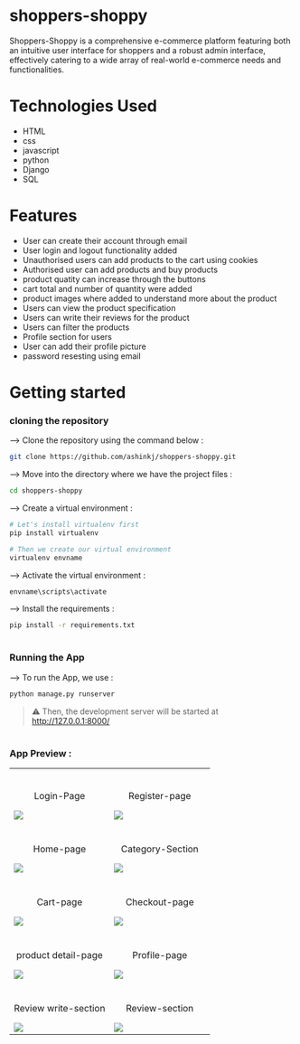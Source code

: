 # shoppers-shoppy

Shoppers-Shoppy is a comprehensive e-commerce platform featuring both an intuitive user interface for shoppers and a robust admin interface, effectively catering to a wide array of real-world e-commerce needs and functionalities.

# Technologies Used

<ul>
  <li>HTML</li>
  <li>css</li>
  <li>javascript </li>
  <li>python</li>
  <li>Django</li>
  <li>SQL</li>
</ul>

# Features
<ul>
  <li> User can create their account through email </li>
  <li> User login and logout functionality added </li>
  <li> Unauthorised users can add products to the cart using cookies </li>
  <li> Authorised user can add products and buy products </li>
  <li> product quatity can increase through the buttons </li>
  <li> cart total and number of quantity were added </li>
  <li> product images where added to understand more about the product</li>
  <li> Users can view the product specification </li>
  <li> Users can write their reviews for the product </li>
  <li> Users can filter the products </li>
  <li> Profile section for users </li>
  <li> User can add their profile picture </li>
  <li> password resesting using email </li>
  
</ul>

# Getting started

### cloning the repository




--> Clone the repository using the command below :
```bash
git clone https://github.com/ashinkj/shoppers-shoppy.git

```

--> Move into the directory where we have the project files : 
```bash
cd shoppers-shoppy

```

--> Create a virtual environment :
```bash
# Let's install virtualenv first
pip install virtualenv

# Then we create our virtual environment
virtualenv envname

```

--> Activate the virtual environment :
```bash
envname\scripts\activate

```

--> Install the requirements :
```bash
pip install -r requirements.txt

```

#

### Running the App

--> To run the App, we use :
```bash
python manage.py runserver

```

> ⚠ Then, the development server will be started at http://127.0.0.1:8000/

#
### App Preview :

<table width="100%"> 
<tr>
<td width="50%">      
&nbsp; 
<br>
<p align="center">
  Login-Page
</p>
<img src="https://github.com/ashinkj/shoppers-shoppy/assets/82154916/70040593-a1fa-4978-abce-f6206e08dc7e">


</td> 
<td width="50%">
<br>
<p align="center">
  Register-page
</p>
<img src="https://github.com/ashinkj/shoppers-shoppy/assets/82154916/5cbde75e-bdb6-4abe-9f45-759c35ae2189">
</td>
</tr>
  <tr>
<td width="50%">      
&nbsp; 
<br>
<p align="center">
  Home-page
</p>
<img src="https://github.com/ashinkj/shoppers-shoppy/assets/82154916/09fbfa5f-0600-4450-8e36-b7d5c7c26504">
</td> 
<td width="50%">
<br>
<p align="center">
  Category-Section
</p>
<img src="https://github.com/ashinkj/shoppers-shoppy/assets/82154916/2a59a2b1-ca79-4163-a0a5-1542dc96d68d">  
</td>
</tr>
 <tr>
<td width="50%">      
&nbsp; 
<br>
<p align="center">
  Cart-page
</p>
<img src="https://github.com/ashinkj/shoppers-shoppy/assets/82154916/5c24e234-fa73-4ebf-90b1-4035165d10cb">
</td> 
<td width="50%">
<br>
<p align="center">
  Checkout-page
</p>
<img src="https://github.com/ashinkj/shoppers-shoppy/assets/82154916/e7d9ef6d-425f-458b-a3b5-f3acb7097b04">  
</td>
</tr>
 <tr>
<td width="50%">      
&nbsp; 
<br>
<p align="center">
  product detail-page
</p>
<img src="https://github.com/ashinkj/shoppers-shoppy/assets/82154916/e5285839-fd38-4d2e-b549-8ace95b6172f">
</td> 
<td width="50%">
<br>
<p align="center">
  Profile-page
</p>
<img src="https://github.com/ashinkj/shoppers-shoppy/assets/82154916/98dca9d2-f50a-48c1-b8a0-227f58698e44">  
</td>
</tr>
 <tr>
<td width="50%">      
&nbsp; 
<br>
<p align="center">
  Review write-section
</p>
<img src="https://github.com/ashinkj/shoppers-shoppy/assets/82154916/6973482d-4c1e-49cc-abbe-4c1cad5270b3">
</td> 
<td width="50%">
<br>
<p align="center">
 Review-section
</p>
<img src="https://github.com/ashinkj/shoppers-shoppy/assets/82154916/aebed711-c012-4539-86c6-2948cb54ecee">  
</td>
</tr>
</table>


